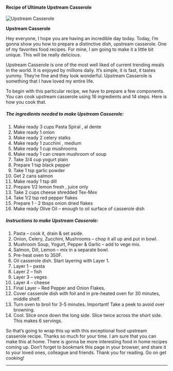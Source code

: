             

#### Recipe of Ultimate Upstream Casserole

![Upstream Casserole](https://img-global.cpcdn.com/recipes/41e00d6eebd31bc8/751x532cq70/upstream-casserole-recipe-main-photo.jpg)

**Upstream Casserole**

Hey everyone, I hope you are having an incredible day today. Today, I’m gonna show you how to prepare a distinctive dish, upstream casserole. One of my favorites food recipes. For mine, I am going to make it a little bit unique. This will be really delicious.

Upstream Casserole is one of the most well liked of current trending meals in the world. It is enjoyed by millions daily. It’s simple, it is fast, it tastes yummy. They’re fine and they look wonderful. Upstream Casserole is something that I have loved my entire life.

To begin with this particular recipe, we have to prepare a few components. You can cook upstream casserole using 16 ingredients and 14 steps. Here is how you cook that.

##### The ingredients needed to make Upstream Casserole:

1.  Make ready 3 cups Pasta Spiral , al dente
2.  Make ready 1 onion
3.  Make ready 2 celery stalks
4.  Make ready 1 zucchini , medium
5.  Make ready 1 cup mushrooms
6.  Make ready 1 can cream mushroom of soup
7.  Take 3/4 cup yogurt plain
8.  Prepare 1 tsp black pepper
9.  Take 1 tsp garlic powder
10.  Get 2 cans salmon
11.  Make ready 1 tsp dill
12.  Prepare 1/2 lemon fresh , juice only
13.  Take 2 cups cheese shredded Tex-Mex
14.  Take 1/2 tsp red pepper flakes
15.  Prepare 1 - 2 tbsps onion dried flakes
16.  Make ready Olive Oil – enough to oil surface of casserole dish

##### Instructions to make Upstream Casserole:

1.  Pasta – cook it, drain & set aside.
2.  Onion, Celery, Zucchini, Mushrooms – chop it all up and put in bowl.
3.  Mushroom Soup, Yogurt, Pepper & Garlic – add to vege mix.
4.  Salmon, Dill, Lemon – mix in a separate bowl.
5.  Pre-heat oven to 350F.
6.  Oil casserole dish. Start layering with Layer 1.
7.  Layer 1 – pasta
8.  Layer 2 – fish
9.  Layer 3 – veges
10.  Layer 4 – cheese
11.  Final Layer – Red Pepper and Onion Flakes.
12.  Cover casserole dish with foil and in pre-heated oven for 30 minutes, middle shelf.
13.  Turn oven to broil for 3-5 minutes. Important! Take a peek to avoid over browning.
14.  Cool. Slice once down the long side. Slice twice across the short side. This makes 6 servings.

So that’s going to wrap this up with this exceptional food upstream casserole recipe. Thanks so much for your time. I am sure that you can make this at home. There is gonna be more interesting food in home recipes coming up. Don’t forget to bookmark this page in your browser, and share it to your loved ones, colleague and friends. Thank you for reading. Go on get cooking!

* * *